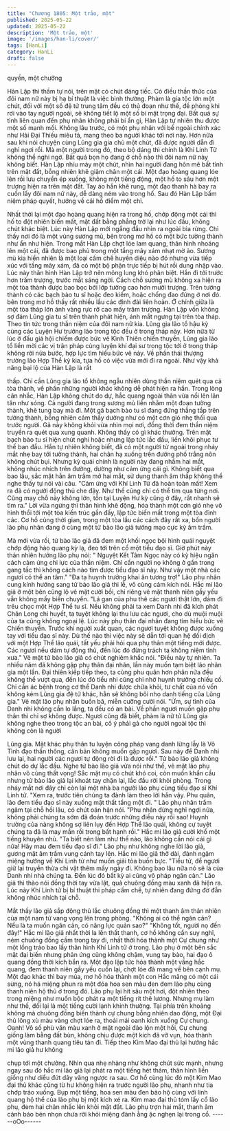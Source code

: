 ```yaml
---
title: "Chương 1805: Một trảo, một"
published: 2025-05-22
updated: 2025-05-22
description: 'Một trảo, một'
image: '/images/han-li/cover/'
tags: [HanLi]
category: HanLi
draft: false
---
```


quyền, một chưởng

Hàn Lập thì thầm tự nói, trên mặt có chút đáng tiếc. Có điều thần
thức của đôi nam nữ này bị hạ bí thuật là việc bình thường.
Phàm là gia tộc lớn một chút, đối với một số đệ tử trung tâm đều
có thủ đoạn như thế, đề phòng khi rơi vào tay người ngoài, sẽ
không tiết lộ một số bí mật trọng đại.
Bất quá sự tình liên quan đến phụ nhân không phải bí ẩn gì, Hàn
Lập tự nhiên thu được một số manh mối.
Không lâu trước, có một phụ nhân với bề ngoài chính xác như
Hải Đại Thiếu miêu tả, mang theo ba người khác tới nơi này. Hơn
nữa sau khi nói chuyện cùng Lũng gia gia chủ một chút, đã được
người dẫn đi nghỉ ngơi rồi.
Mà một người trong đó, theo bộ dáng thì chính là Khí Linh Tử
không thể nghi ngờ.
Bất quá bọn họ đang ở chỗ nào thì đôi nam nữ này không biết.
Hàn Lập nhíu mày một chút, nhìn hai người đang hôn mê bất tỉnh
trên mặt đất, bỗng nhiên khẽ giậm chân một cái.
Một đạo hoàng quang lóe lên rồi lưu chuyển ép xuống, không một
tiếng động, một hố to sâu hơn một trượng hiện ra trên mặt đất.
Tay áo hắn khẽ rung, một đạo thanh hà bay ra cuốn lấy đôi nam
nữ này, dễ dàng ném vào trong hố.
Sau đó Hàn Lập bấm niệm pháp quyết, hướng về cái hố điểm một
chỉ.

Nhất thời lại một đạo hoàng quang hiện ra trong hố, chớp động
một cái thì hố to đột nhiên biến mất, mặt đất bằng phẳng trở lại
như lúc đầu, không chút khác biệt.
Lúc này Hàn Lập mới ngẩng đầu nhìn ra ngoài bìa rừng.
Chỉ thấy nơi đó là một vùng sương mù, bên trong mơ hồ có một
bức tường thành như ẩn như hiện.
Trong mắt Hàn Lập chợt lóe lam quang, thân hình nhoáng lên một
cái, đã được bao phủ trong một tầng mây xám nhạt mờ ảo.
Sương mù kia hiển nhiên là một loại cấm chế huyền diệu nào đó
nhưng vừa tiếp xúc với tầng mây xám, đã có một bộ phận trực
tiếp bị hút rồi dung nhập vào.
Lúc này thân hình Hàn Lập trở nên mông lung khó phân biệt. Hắn
đi tới trước hơn trăm trượng, trước mắt sáng ngời.
Cách chỗ sương mù không xa hiện ra một tòa thành được bao
bọc bởi lớp tường cao hơn mười trượng.
Trên tường thành có các bạch bào tu sĩ hoặc đeo kiếm, hoặc
chống đao đứng ở nơi đó. bên trong mơ hồ thấy rất nhiều lầu các
đình đài liên hoàn. Ở chính giữa là một tòa tháp lớn ánh vàng rực
rỡ cao mấy trăm trượng.
Hàn Lập vốn không sợ đám Lũng gia tu sĩ trên thành phát hiện,
ánh mắt ngưng tại trên tòa tháp.
Theo tin tức trong thần niệm của đôi nam nữ kia. Lũng gia lão tổ
hậu kỳ cùng các Luyện Hư trưởng lão trong tộc đều ở trong tháp
này. Hơn nữa từ lúc ở đấu giá hội chiếm được bức vẽ Kình Thiên
chiến thuyền, Lũng gia lão tổ liền mời các vị trận pháp cùng luyện
khí đại sư trong tộc tới ở trong tháp không rời nửa bước, hợp lực
tìm hiểu bức vẽ này.
Về phần thái thượng trưởng lão Hợp Thể kỳ kia, tựa hồ có việc
vừa mới đi ra ngoài. Như vậy khả năng bại lộ của Hàn Lập là rất

thấp.
Chỉ cần Lũng gia lão tổ không ngẫu nhiên dùng thần niệm quét
qua cả tòa thành, về phần những người khác không dễ phát hiện
ra hắn.
Trong lòng cân nhắc, Hàn Lập không chút do dự, hắc quang
ngoài thân vừa nổi lên lăn tăn như sóng. Cả người đang trong
sương mù liền nhằm một đoạn tường thành, khẽ tung bay mà đi.
Một gã bạch bào tu sĩ đang đứng thẳng tắp trên tường thành,
bỗng nhiên cảm thấy dường như có một cơn gió nhẹ thổi qua
trước người. Gã này không khỏi vừa nhìn mọi nơi, đồng thời đem
thần niệm truyền ra quét qua xung quanh.
Không thấy có gì khác thường. Trên mặt bạch bào tu sĩ hiện chút
nghi hoặc nhưng lập tức lắc đầu, liền khôi phục tư thế ban đầu.
Hắn tự nhiên không biết, đã có một người từ ngoài trong nháy
mắt nhẹ bay tới tường thành, hai chân hạ xuống trên đường phố
trắng nõn không chút bụi.
Nhưng kỳ quái chính là người này đang nhắm hai mắt, không
nhúc nhích trên đường, dường như cảm ứng cái gì.
Không biết qua bao lâu, sắc mặt hắn âm trầm mở hai mắt, sử
dụng thanh âm thấp không thể nghe thấy tự nói vài câu.
"Cảm ứng với Khí Linh Tử đã hoàn toàn mất! Xem ra đã có người
động thủ che đậy. Như thế cũng chỉ có thể tìm qua từng nơi. Cũng
may chỗ này không lớn, tồn tại Luyện Hư kỳ cũng ở đây, rất
nhanh sẽ tìm ra."
Lời vừa ngừng thì thân hình khẽ động, hóa thành một cơn gió nhẹ
vô hình thổi tới một tòa kiến trúc gần đấy, lập tức biến mất trong
một tòa đình các.
Cơ hồ cùng thời gian, trong một tòa lầu các cách đây rất xa, bốn
người lão phụ nhân đang ở cùng một tử bào lão giả tướng mạo
cực kỳ âm trầm.

Mà mới vừa rồi, tử bào lão giả đã đem một khối ngọc bội hình
quái nguyệt chớp động hào quang kỳ lạ, đeo tới trên cổ một tiểu
đạo sĩ. Giờ phút này thản nhiên hướng lão phụ nói:
" Nguyệt Kết Tâm Ngọc này có kỳ hiệu ngăn cách cảm ứng chi
lực của thần niệm. Chỉ cần người nọ không ở gần trong gang tấc
thì không cách nào tìm được tiểu đạo sĩ này. Như vậy một nhà các
ngươi có thể an tâm."
"Đa tạ huynh trưởng khai ân tương trợ!" Lão phụ nhân cung kính
hướng sang tử bào lão giả thi lễ, vô cùng cảm kích nói.
Hắc mi lão giả ở một bên cũng lộ vẻ mặt cười bồi, chỉ riêng vẻ
mặt thanh niên gầy yếu vẫn không mấy biến chuyển.
"Lá gan của phu thê các ngươi thật lớn, dám đi trêu chọc một Hợp
Thể tu sĩ. Nếu không phải ta xem Danh nhi đã kích phát Chân
Long chi huyết, ta tuyệt không lại thu lưu các ngươi, cho dù muội
muội của ta cũng không ngoại lệ. Lúc này phụ thân đại nhân đang
tìm hiểu bức vẽ Chiến thuyền. Trước khi người xuất quan, các
ngươi tuyệt không được xuống tay với tiểu đạo sĩ này. Dù thế nào
thì việc này sẽ dẫn tới quan hệ đối địch với một Hợp Thể lão quái,
tất yếu phải hỏi qua phụ thân một tiếng mới được. Các ngươi nếu
dám tự động thủ, đến lúc đó đừng trách ta không niệm tình xưa."
Vẻ mặt tử bào lão giả có chút nghiêm khắc nói.
"Điều này tự nhiên. Ta nhiều năm đã không gặp phụ thân đại
nhân, lần này muốn tạm biệt lão nhân gia một lần. Đại thiên kiếp
tiếp theo, ta cùng phu quân hơn phân nửa đều không thể vượt
qua, đến lúc đó tiểu nhi cũng chỉ nhờ huynh trưởng chiếu cố. Chỉ
cần ác bệnh trong cơ thể Danh nhi được chữa khỏi, tư chất của
nó vốn không kém Lũng gia đệ tử khác, hẳn sẽ không bôi nhọ
danh tiếng của Lũng gia." Vẻ mặt lão phụ nhân buồn bã, miễn
cưỡng cười nói.
"Ừm, sự tình của Danh nhi không cần lo lắng, ta đều có an bài. Về
phần ngươi muốn gặp phụ thân thì chỉ sợ không được. Ngươi
cũng đã biết, phàm là nữ tử Lũng gia không nghe theo trong tộc
an bài, cố ý phải gả cho người ngoài tộc thì không còn là người

Lũng gia. Mặt khác phụ thân tu luyện công pháp vang danh lừng
lẫy là Vô Tình đạo thần thông, căn bản không muốn gặp ngươi.
Sau này để Danh nhi lưu lại, hai người các ngươi tự động rời đi là
được rồi." Tử bào lão giả không chút do dự lắc đầu.
Nghe tử bào lão giả vừa nói như thế, vẻ mặt lão phụ nhân vô
cùng thất vọng!
Sắc mặt mụ có chút khó coi, còn muốn khẩn cầu nhưng tử bào
lão giả lại khoát tay chặn lại, lắc đầu rời khỏi phòng.
Trong nháy mắt nơi đây chỉ còn lại một nhà ba người lão phụ
cùng tiểu đạo sĩ Khí Linh tử.
"Xem ra, trước tiên chúng ta đành làm theo lời hắn vậy. Phu quân,
lão đem tiểu đạo sĩ này xuống mật thất tầng một đi. "
Lão phụ nhân trầm ngâm tại chỗ hồi lâu, có chút oán hận nói.
"Phu nhân đừng nghĩ ngợi nữa, không phải chúng ta sớm đã đoán
trước những điều này rồi sao! Huynh trưởng của nàng không sợ
liên lụy đến Hợp Thể lão quái, không cự tuyệt chúng ta đã là may
mắn rồi trong bất hạnh rồi." Hắc mi lão giả cười khổ một tiếng
khuyên nhủ.
"Ta biết nên làm như thế nào, lão không cần nói cái gì nữa! Hãy
mau đem tiểu đạo sĩ đi." Lão phụ như không nghe lời lão giả,
gương mặt âm trầm vung cánh tay lên.
Hắc mi lão giả thở dài, đành ngậm miệng hướng về Khí Linh tử
như muốn giải tỏa buồn bực.
"Tiểu tử, để ngươi giữ lại truyền thừa chi vật thêm mấy ngày đi.
Không bao lâu nữa nó sẽ là của Danh nhi nhà chúng ta. Đến lúc
đó bất kỳ ai cũng vô pháp ngăn cản." Lão giả thì thào nói đồng
thời tay vừa lật, quả chuông đồng màu xanh đã hiện ra.
Lúc này Khí Linh tử bị bí thuật thi pháp cấm chế, tự nhiên đang
đứng đờ đẫn không nhúc nhích tại chỗ.

Mắt thấy lão giả sắp động thủ lắc chuông đồng thì một thanh âm
thản nhiên của một nam tử vang vọng lên trong phòng.
"Không ai có thể ngăn cản? Nếu là ta muốn ngăn cản, có năng
lực quản sao?"
"Không tốt, người nọ đến đây!"
Hắc mi lão giả nhất thời la lên thất thanh, cơ hồ không cần suy
nghĩ, ném chuông đồng cầm trong tay đi, nhất thời hóa thành một
Cự chung như một lồng tráo bao lấy thân hình Khí Linh tử ở
trong.
Lão phụ ở một bên sắc mặt đại biến nhưng phản ứng cũng không
chậm, vung tay bào, hai đạo ô quang đồng thời kích bắn ra.
Một đạo lập tức hóa thành một vầng hắc quang, đem thanh niên
gầy yếu cuốn lại, chợt lóe đã mang về bên cạnh mụ.
Một đạo khác thì bay múa, mơ hồ hóa thành một con Hắc mãng
có một cái sừng, nó há miệng phun ra một đóa hoa sen màu đen
đem lão phụ cùng thanh niên hộ thủ ở trong đó.
Lão phụ lại hít sâu một hơi, đột nhiên theo trong miệng như muốn
bộc phát ra một tiếng rít thê lương.
Nhưng mụ làm như thế, đổi lại là một tiếng cười lạnh khinh
thường.
Tại phía trên khoảng không mà chuông đồng biến thành cự chung
bỗng nhiên dao động, một Đại thủ lông xù màu vàng chợt lóe ra,
thoải mái oanh kích xuống Cự chung.
Oanh!
Vô số phù văn màu xanh ở mặt ngoài đảo lộn một hồi, Cự chung
giống làm bằng đất bùn, không chịu được một kích đã vỡ vụn,
hóa thành một vùng thanh quang tiêu tán đi.
Tiếp theo Kim Mao đại thủ lại hướng hắc mi lão giả hư không

chụp tới một chưởng. Nhìn qua nhẹ nhàng như không chút sức
mạnh, nhưng ngay sau đó hắc mi lão giả lại phát ra một tiếng hét
thảm, thân hình liền giống như diều đứt dây văng ngược ra sau.
Cơ hồ cùng lúc đó một Kim Mao đại thủ khác cũng từ hư không
hiện ra trước người lão phụ, nhanh như tia chớp trảo xuống.
Bụp một tiếng, hoa sen màu đen bảo hộ cùng với linh quang hộ
thể của lão phụ bị một kích xé ra. Kim mao đại thủ tóm lấy cổ lão
phụ, đem hai chân nhấc lên khỏi mặt đất.
Lão phụ trợn hai mắt, thanh âm cảnh báo bén nhọn chưa rời khỏi
miệng đành ằng ặc nghẹn lại trong cổ.
------oOo------
